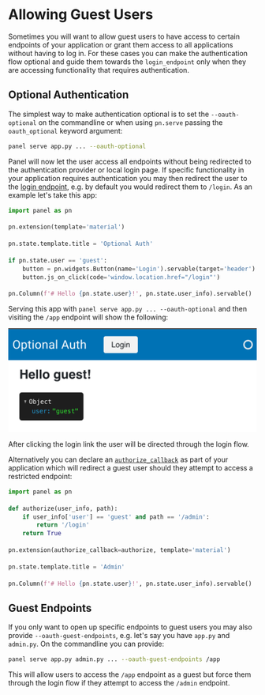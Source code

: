 # Allowing Guest Users

Sometimes you will want to allow guest users to have access to certain endpoints of your application or grant them access to all applications without having to log in. For these cases you can make the authentication flow optional and guide them towards the `login_endpoint` only when they are accessing functionality that requires authentication.

## Optional Authentication

The simplest way to make authentication optional is to set the `--oauth-optional` on the commandline or when using `pn.serve` passing the `oauth_optional` keyword argument:

```bash
panel serve app.py ... --oauth-optional
```

Panel will now let the user access all endpoints without being redirected to the authentication provider or local login page. If specific functionality in your application requires authentication you may then redirect the user to the [login endpoint](./configuration#endpoints), e.g. by default you would redirect them to `/login`. As an example let's take this app:

```python
import panel as pn

pn.extension(template='material')

pn.state.template.title = 'Optional Auth'

if pn.state.user == 'guest':
    button = pn.widgets.Button(name='Login').servable(target='header')
    button.js_on_click(code='window.location.href="/login"')

pn.Column(f'# Hello {pn.state.user}!', pn.state.user_info).servable()
```

Serving this app with `panel serve app.py ... --oauth-optional` and then visiting the `/app` endpoint will show the following:

![Optional Auth Application](../../_static/images/optional_auth.png)

After clicking the login link the user will be directed through the login flow.

Alternatively you can declare an [`authorize_callback`](./authorization) as part of your application which will redirect a guest user should they attempt to access a restricted endpoint:

```python
import panel as pn

def authorize(user_info, path):
    if user_info['user'] == 'guest' and path == '/admin':
        return '/login'
    return True

pn.extension(authorize_callback=authorize, template='material')

pn.state.template.title = 'Admin'

pn.Column(f'# Hello {pn.state.user}!', pn.state.user_info).servable()
```

## Guest Endpoints

If you only want to open up specific endpoints to guest users you may also provide `--oauth-guest-endpoints`, e.g. let's say you have `app.py` and `admin.py`. On the commandline you can provide:

```bash
panel serve app.py admin.py ... --oauth-guest-endpoints /app
```

This will allow users to access the `/app` endpoint as a guest but force them through the login flow if they attempt to access the `/admin` endpoint.
